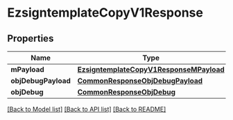 # EzsigntemplateCopyV1Response

## Properties
Name | Type | Description | Notes
------------ | ------------- | ------------- | -------------
**mPayload** | [**EzsigntemplateCopyV1ResponseMPayload**](EzsigntemplateCopyV1ResponseMPayload.md) |  | 
**objDebugPayload** | [**CommonResponseObjDebugPayload**](CommonResponseObjDebugPayload.md) |  | [optional] 
**objDebug** | [**CommonResponseObjDebug**](CommonResponseObjDebug.md) |  | [optional] 

[[Back to Model list]](../README.md#documentation-for-models) [[Back to API list]](../README.md#documentation-for-api-endpoints) [[Back to README]](../README.md)


